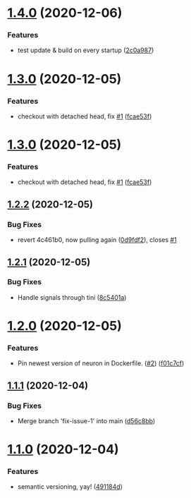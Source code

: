 # [1.4.0](https://github.com/strangedev/neuron-buildbot/compare/v1.3.0...v1.4.0) (2020-12-06)


### Features

* test update & build on every startup ([2c0a987](https://github.com/strangedev/neuron-buildbot/commit/2c0a98760e1a0c57f6bb7c4b104b1d69c4fcb545))

# [1.3.0](https://github.com/strangedev/neuron-buildbot/compare/v1.2.2...v1.3.0) (2020-12-05)


### Features

* checkout with detached head, fix [#1](https://github.com/strangedev/neuron-buildbot/issues/1) ([fcae53f](https://github.com/strangedev/neuron-buildbot/commit/fcae53fe00f8b9ac5dbb2afe2b767ad9aee3d1c6))

# [1.3.0](https://github.com/strangedev/neuron-buildbot/compare/v1.2.2...v1.3.0) (2020-12-05)


### Features

* checkout with detached head, fix [#1](https://github.com/strangedev/neuron-buildbot/issues/1) ([fcae53f](https://github.com/strangedev/neuron-buildbot/commit/fcae53fe00f8b9ac5dbb2afe2b767ad9aee3d1c6))

## [1.2.2](https://github.com/strangedev/neuron-buildbot/compare/v1.2.1...v1.2.2) (2020-12-05)


### Bug Fixes

* revert 4c461b0, now pulling again ([0d9fdf2](https://github.com/strangedev/neuron-buildbot/commit/0d9fdf29ed13103eeb4e4f2602c2303c273df208)), closes [#1](https://github.com/strangedev/neuron-buildbot/issues/1)

## [1.2.1](https://github.com/strangedev/neuron-buildbot/compare/v1.2.0...v1.2.1) (2020-12-05)


### Bug Fixes

* Handle signals through tini ([8c5401a](https://github.com/strangedev/neuron-buildbot/commit/8c5401a6a56a9475097370a5f3a1d5519edea851))

# [1.2.0](https://github.com/strangedev/neuron-buildbot/compare/v1.1.1...v1.2.0) (2020-12-05)


### Features

* Pin newest version of neuron in Dockerfile. ([#2](https://github.com/strangedev/neuron-buildbot/issues/2)) ([f01c7cf](https://github.com/strangedev/neuron-buildbot/commit/f01c7cf48b84f47ff40f0d9c08283f878b27371e))

## [1.1.1](https://github.com/strangedev/neuron-buildbot/compare/v1.1.0...v1.1.1) (2020-12-04)


### Bug Fixes

* Merge branch 'fix-issue-1' into main ([d56c8bb](https://github.com/strangedev/neuron-buildbot/commit/d56c8bb67ec9261278af887d3917fabbff1d506a))

# [1.1.0](https://github.com/strangedev/neuron-buildbot/compare/v1.0.0...v1.1.0) (2020-12-04)


### Features

* semantic versioning, yay! ([491184d](https://github.com/strangedev/neuron-buildbot/commit/491184d80b9d7976c0dc3f81df9d02a427592fda))
